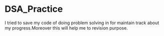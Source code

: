 # DSA_Practice
I tried to save my code of doing problem solving in for  maintain track about my progress.Moreover this will help me to revision purpose.
